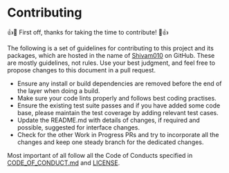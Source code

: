  # Contributing 

:+1::tada: First off, thanks for taking the time to contribute! :tada::+1:

The following is a set of guidelines for contributing to this project and its packages, which are hosted in the name of [Shivam010](https://github.com/Shivam010) on GitHub. These are mostly guidelines, not rules. Use your best judgment, and feel free to propose changes to this document in a pull request.

- Ensure any install or build dependencies are removed before the end of the layer when doing a build.
- Make sure your code lints properly and follows best coding practises.
- Ensure the existing test suite passes and if you have added some code base, please maintain the test coverage by adding relevant test cases.
- Update the README.md with details of changes, if required and possible, suggested for interface changes.
- Check for the other Work in Progress PRs and try to incorporate all the changes and keep one steady branch for the dedicated changes.

Most important of all follow all the Code of Conducts specified in [CODE_OF_CONDUCT.md](./CODE_OF_CONDUCT.md) and [LICENSE](./LICENSE).